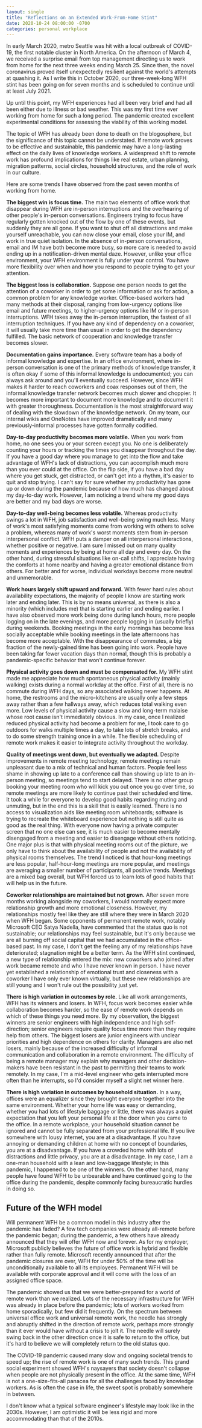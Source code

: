 ```yaml
---
layout: single
title: "Reflections on an Extended Work-From-Home Stint"
date: 2020-10-24 08:00:00 -0700
categories: personal workplace
---
```


In early March 2020, metro Seattle was hit with a local outbreak of COVID-19, the first notable cluster in North America.
On the afternoon of March 4, we received a surprise email from top management directing us to work from home for the next three weeks ending March 25.
Since then, the novel coronavirus proved itself unexpectedly resilient against the world's attempts at quashing it.
As I write this in October 2020, our three-week-long WFH stint has been going on for seven months and is scheduled to continue until at least July 2021.

Up until this point, my WFH experiences had all been very brief and had all been either due to illness or bad weather.
This was my first time ever working from home for such a long period.
The pandemic created excellent experimental conditions for assessing the viability of this working model.

The topic of WFH has already been done to death on the blogosphere, but the significance of this topic cannot be understated.
If remote work proves to be effective and sustainable, this pandemic may have a long-lasting effect on the daily lives of knowledge workers.
A widespread shift to remote work has profound implications for things like real estate, urban planning, migration patterns, social circles, household structures, and the role of work in our culture.

Here are some trends I have observed from the past seven months of working from home.

**The biggest win is focus time.**
The main two elements of office work that disappear during WFH are in-person interruptions and the overhearing of other people's in-person conversations.
Engineers trying to focus have regularly gotten knocked out of the flow by one of these events, but suddenly they are all gone.
If you want to shut off all distractions and make yourself unreachable, you can now close your email, close your IM, and work in true quiet isolation.
In the absence of in-person conversations, email and IM have both become more busy, so more care is needed to avoid ending up in a notification-driven mental daze.
However, unlike your office environment, your WFH environment is fully under your control.
You have more flexibility over when and how you respond to people trying to get your attention.

**The biggest loss is collaboration.**
Suppose one person needs to get the attention of a coworker in order to get some information or ask for action, a common problem for any knowledge worker.
Office-based workers had many methods at their disposal, ranging from low-urgency options like email and future meetings, to higher-urgency options like IM or in-person interruptions.
WFH takes away the in-person interruption, the fastest of all interruption techniques.
If you have any kind of dependency on a coworker, it will usually take more time than usual in order to get the dependency fulfilled.
The basic network of cooperation and knowledge transfer becomes slower.

**Documentation gains importance.**
Every software team has a body of informal knowledge and expertise.
In an office environment, where in-person conversation is one of the primary methods of knowledge transfer, it is often okay if some of this informal knowledge is undocumented; you can always ask around and you'll eventually succeed.
However, since WFH makes it harder to reach coworkers and coax responses out of them, the informal knowledge transfer network becomes much slower and choppier.
It becomes more important to document more knowledge and to document it with greater thoroughness.
Documentation is the most straightforward way of dealing with the slowdown of the knowledge network.
On my team, our internal wikis and OneNotes have improved dramatically and many previously-informal processes have gotten formally codified.

**Day-to-day productivity becomes more volatile.**
When you work from home, no one sees you or your screen except you.
No one is deliberately counting your hours or tracking the times you disappear throughout the day.
If you have a good day where you manage to get into the flow and take advantage of WFH's lack of distractions, you can accomplish much more than you ever could at the office.
On the flip side, if you have a bad day where you get stuck, get distracted, or can't get into a rhythm, it's easier to quit and stop trying.
I can't say for sure whether my productivity has gone up or down during the pandemic because of how much has changed about my day-to-day work.
However, I am noticing a trend where my good days are better and my bad days are worse.

**Day-to-day well-being becomes less volatile.**
Whereas productivity swings a lot in WFH, job satisfaction and well-being swing much less.
Many of work's most satisfying moments come from working with others to solve a problem, whereas many of work's worst moments stem from in-person interpersonal conflict.
WFH puts a damper on all interpersonal interactions, whether positive or negative.
I am sure I missed out on many quality moments and experiences by being at home all day and every day.
On the other hand, during stressful situations like on-call shifts, I appreciate having the comforts at home nearby and having a greater emotional distance from others.
For better and for worse, individual workdays become more neutral and unmemorable.

**Work hours largely shift upward and forward.**
With fewer hard rules about availability expectations, the majority of people I know are starting work later and ending later.
This is by no means universal, as there is also a minority (which includes me) that is starting earlier and ending earlier.
I have also observed more work being done during lunch hours, more people logging on in the late evenings, and more people logging in (usually briefly) during weekends.
Booking meetings in the early mornings has become less socially acceptable while booking meetings in the late afternoons has become more acceptable.
With the disappearance of commutes, a big fraction of the newly-gained time has been going into work.
People have been taking far fewer vacation days than normal, though this is probably a pandemic-specific behavior that won't continue forever.

**Physical activity goes down and must be compensated for.**
My WFH stint made me appreciate how much spontaneous physical activity (mainly walking) exists during a normal workday at the offce.
First of all, there is no commute during WFH days, so any associated walking never happens.
At home, the restrooms and the micro-kitchens are usually only a few steps away rather than a few hallways away, which reduces total walking even more.
Low levels of physical activity cause a slow and long-term malaise whose root cause isn't immediately obvious.
In my case, once I realized reduced physical activity had become a problem for me, I took care to go outdoors for walks multiple times a day, to take lots of stretch breaks, and to do some strength training once in a while.
The flexible scheduling of remote work makes it easier to integrate activity throughout the workday.

**Quality of meetings went down, but eventually we adapted.**
Despite improvements in remote meeting technology, remote meetings remain unpleasant due to a mix of technical and human factors.
People feel less shame in showing up late to a conference call than showing up late to an in-person meeting, so meetings tend to start delayed.
There is no other group booking your meeting room who will kick you out once you go over time, so remote meetings are more likely to continue past their scheduled end time.
It took a while for everyone to develop good habits regarding muting and unmuting, but in the end this is a skill that is easily learned.
There is no access to visualization aids like meeting room whiteboards; software is trying to recreate the whiteboard experience but nothing is still quite as good as the real thing.
With everyone now having a private computer screen that no one else can see, it is much easier to become mentally disengaged from a meeting and easier to disengage without others noticing.
One major plus is that with physical meeting rooms out of the picture, we only have to think about the availability of people and not the availability of physical rooms themselves.
The trend I noticed is that hour-long meetings are less popular, half-hour-long meetings are more popular, and meetings are averaging a smaller number of participants, all positive trends.
Meetings are a mixed bag overall, but WFH forced us to learn lots of good habits that will help us in the future.

**Coworker relationships are maintained but not grown.**
After seven more months working alongside my coworkers, I would normally expect more relationship growth and more emotional closeness.
However, my relationships mostly feel like they are still where they were in March 2020 when WFH began.
Some opponents of permanent remote work, notably Microsoft CEO Satya Nadella, have commented that the status quo is not sustainable; our relationships may feel sustainable, but it's only because we are all burning off social capital that we had accumulated in the office-based past.
In my case, I don't get the feeling any of my relationships have deteriorated; stagnation might be a better term.
As the WFH stint continued, a new type of relationship entered the mix: new coworkers who joined after work became remote and who I have never known in person.
I have never yet established a relationship of emotional trust and closeness with a coworker I have only ever known virtually, but these new relationships are still young and I won't rule out the possibility just yet.

**There is high variation in outcomes by role.**
Like all work arrangements, WFH has its winners and losers.
In WFH, focus work becomes easier while collaboration becomes harder, so the ease of remote work depends on which of these things you need more.
By my observation, the biggest winners are senior engineers with high independence and high self-direction; senior engineers require quality focus time more than they require help from others.
The biggest losers are junior engineers with unclear priorities and high dependence on others for clarity.
Managers are also net losers, mainly because of the increased difficulty of informal communication and collaboration in a remote environment.
The difficulty of being a remote manager may explain why managers and other decision-makers have been resistant in the past to permitting their teams to work remotely.
In my case, I'm a mid-level engineer who gets interrupted more often than he interrupts, so I'd consider myself a slight net winner here.

**There is high variation in outcomes by household situation.**
In a way, offices were an equalizer since they brought everyone together into the same environment.
Whether your home life was easy or demanding, whether you had lots of lifestyle baggage or little, there was always a quiet expectation that you left your personal life at the door when you came to the office.
In a remote workplace, your household situation cannot be ignored and cannot be fully separated from your professional life.
If you live somewhere with lousy internet, you are at a disadvantage.
If you have annoying or demanding children at home with no concept of boundaries, you are at a disadvantage.
If you have a crowded home with lots of distractions and little privacy, you are at a disadvantage.
In my case, I am a one-man household with a lean and low-baggage lifestyle; in this pandemic, I happened to be one of the winners.
On the other hand, many people have found WFH to be unbearable and have continued going to the office during the pandemic, despite commonly facing bureaucratic hurdles in doing so.

## Future of the WFH model ##

Will permanent WFH be a common model in this industry after the pandemic has faded?
A few tech companies were already all-remote before the pandemic began; during the pandemic, a few others have already announced that they will offer WFH now and forever.
As for my employer, Microsoft publicly believes the future of office work is hybrid and flexible rather than fully remote.
Microsoft recently announced that after the pandemic closures are over, WFH for under 50% of the time will be unconditionally available to all its employees.
Permanent WFH will be available with corporate approval and it will come with the loss of an assigned office space.

The pandemic showed us that we were better-prepared for a world of remote work than we realized.
Lots of the necessary infrastructure for WFH was already in place before the pandemic; lots of workers worked from home sporadically, but few did it frequently.
On the spectrum between universal office work and universal remote work, the needle has strongly and abruptly shifted in the direction of remote work, perhaps more strongly than it ever would have without a crisis to jolt it.
The needle will surely swing back in the other direction once it is safe to return to the office, but it's hard to believe we will completely return to the old status quo.

The COVID-19 pandemic caused many slow and ongoing societal trends to speed up; the rise of remote work is one of many such trends.
This grand social experiment showed WFH's naysayers that society doesn't collapse when people are not physically present in the office.
At the same time, WFH is not a one-size-fits-all panacea for all the challenges faced by knowledge workers.
As is often the case in life, the sweet spot is probably somewhere in between.

I don't know what a typical software engineer's lifestyle may look like in the 2030s.
However, I am optimistic it will be less rigid and more accommodating than that of the 2010s.
